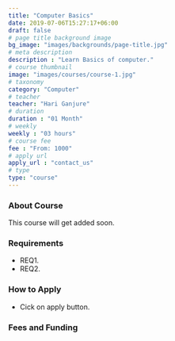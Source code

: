 ```yaml
---
title: "Computer Basics"
date: 2019-07-06T15:27:17+06:00
draft: false
# page title background image
bg_image: "images/backgrounds/page-title.jpg"
# meta description
description : "Learn Basics of computer."
# course thumbnail
image: "images/courses/course-1.jpg"
# taxonomy
category: "Computer"
# teacher
teacher: "Hari Ganjure"
# duration
duration : "01 Month"
# weekly
weekly : "03 hours"
# course fee
fee : "From: 1000"
# apply url
apply_url : "contact_us"
# type
type: "course"
---
```



### About Course

This course will get added soon.</p>

### Requirements



* REQ1.
* REQ2.



### How to Apply

* Cick on apply button.


### Fees and Funding